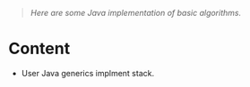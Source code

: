> *Here are some Java implementation of basic algorithms.*

# Content
* User Java generics implment stack.